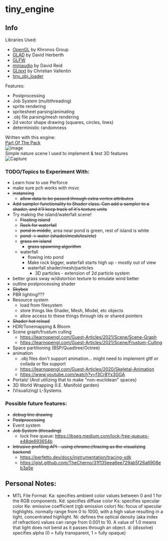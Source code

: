 # tiny_engine

## Info

Libraries Used:
- [OpenGL](https://www.opengl.org/) by Khronos Group
- [GLAD](https://glad.dav1d.de/) by David Herberth
- [GLFW](https://www.glfw.org/)
- [miniaudio](https://github.com/mackron/miniaudio) by David Reid
- [GLtext](https://github.com/vallentin/glText) by Christian Vallentin 
- [tiny_obj_loader](https://github.com/tinyobjloader/tinyobjloader)

Features:
- Postprocessing
- Job System (multithreading)
- sprite rendering
- spritesheet parsing/animating
- .obj file parsing/mesh rendering
- 2d vector shape drawing (squares, circles, lines)
- deterministic randomness

Written with this engine:  
[Part Of The Pack](https://faultypine.itch.io/part-of-the-pack)  
![image](https://user-images.githubusercontent.com/53064235/211900902-6c979f44-357a-4449-adf0-40598d9a7edb.png)  
Simple nature scene I used to implement & test 3D features  
![Capture](https://user-images.githubusercontent.com/53064235/211901373-47841a5b-5ea7-49e9-afac-28dd2b46d4aa.PNG)  



### TODO/Topics to Experiment With:
- Learn how to use Perforce
- make sure pch works with msvc
- ~~instancing~~
    - ~~allow data to be passed through extra vertex attributes~~
- ~~Add sampler functionality to Shader class. Can add a sampler to a shader, and it'll keep track of it's texture units~~
- Try making the island/waterfall scene!
    - ~~Floating island~~
    - ~~Rock for waterfall~~
    - ~~pond in middle~~, area near pond is green, rest of island is white
    - ~~pond -> water (shader/mesh/tex/etc)~~
    - ~~grass on island~~
        - ~~grass spawning algorithm~~
    - waterfall
        - flowing into pond
        - Make rock bigger, waterfall starts high up - mostly out of view
        - waterfall shader/mesh/particles
            - 3D particles - extension of 2d particle system
- better grass sway w/distortion texture to emulate wind better
- outline postprocessing shader
- ~~Skybox~~
- PBR lighting???
- Resource system
    - load from filesystem
    - store things like Shader, Mesh, Model, etc objects
    - allow access to these things through ids or shared pointers
- ~~Shader hot reload~~
- HDR/Tonemapping & Bloom
- Scene graph/frustum culling 
    - https://learnopengl.com/Guest-Articles/2021/Scene/Scene-Graph
    - https://learnopengl.com/Guest-Articles/2021/Scene/Frustum-Culling
- Space partitioning (BSP/Quadtree/Octree)
- animation
    - .obj files don't support animation... might need to implement gltf or collada or fbx support
    - https://learnopengl.com/Guest-Articles/2020/Skeletal-Animation
    - https://www.youtube.com/watch?v=f3Cr8Yx3GGA
- Portals! (And utilizing that to make "non-euclidean" spaces)
- 3D World Wrapping (I.E. Manifold garden)
- (Visualizing) L-Systems

### Possible future features:
- ~~debug line drawing~~
- ~~Postprocessing~~
- Event system
- ~~Job System (threading)~~
    - lock free queue: https://jbseg.medium.com/lock-free-queues-e48de693654b
- ~~Intrusive profiling API - using chrome://tracing as the visualizing backend~~
    - https://perfetto.dev/docs/instrumentation/tracing-sdk
    - https://gist.github.com/TheCherno/31f135eea6ee729ab5f26a6908eb3a5e




## Personal Notes:
- MTL File Format:
Ka: specifies ambient color     values between 0 and 1 for the RGB components.
Kd: specifies diffuse color
Ks: specifies specular color
Ke: emissive coefficient (rgb emission color)
Ns: focus of specular highlights. normally range from 0 to 1000, with a high value resulting in a tight, concentrated highlight.
Ni: defines the optical density (aka index of refraction) values can range from 0.001 to 10. A value of 1.0 means that light does not bend as it passes through an object.
d: (dissolve) specifies alpha (0 = fully transparent, 1 = fully opaque)
